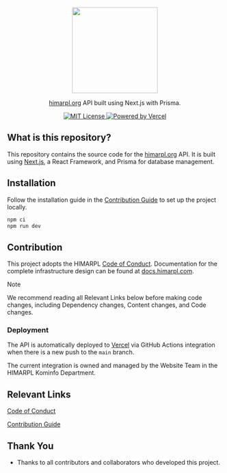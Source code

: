 <p align="center">
  <br />
  <a href="https://www.himarpl.com">
    <picture>
      <source media="(prefers-color-scheme: dark)" srcset="https://cdn.jsdelivr.net/gh/himarplupi/assets-himarpl@v1.3.5/images/logo/logo-landscape-dark.png">
      <img src="https://cdn.jsdelivr.net/gh/himarplupi/assets-himarpl@v1.3.5/images/logo/logo-landscape-light.png" width="200px">
    </picture>
  </a>
</p>

<p align="center">
  <a href="https://www.himarpl.org">himarpl.org</a> API built using Next.js with Prisma.
</p>

<p align="center">
  <a title="MIT License" href="LICENSE">
    <img src="https://img.shields.io/badge/license-MIT-blue" alt="MIT License" />
  </a>
  <a title="Vercel" href="https://vercel.com">
    <picture>
      <source media="(prefers-color-scheme: dark)" srcset="https://img.shields.io/badge/powered%20by-Vercel%20%E2%96%B2-white">
      <img src="https://img.jsdelivr.net/gh/himarplupi/assets-himarpl@v1.3.5/images/logo/logo-landscape-light.png" alt="Powered by Vercel">
    </picture>
  </a>
  <br />
</p>

## What is this repository?

This repository contains the source code for the <a href="https://www.himarpl.org">himarpl.org</a> API. It is built using <a href="https://nextjs.org">Next.js</a>, a React Framework, and Prisma for database management.

## Installation

Follow the installation guide in the [Contribution Guide][] to set up the project locally.

```bash
npm ci
npm run dev
```

## Contribution

This project adopts the HIMARPL [Code of Conduct][].
Documentation for the complete infrastructure design can be found at <a href="https://docs.himarpl.com">docs.himarpl.com</a>.

> [!NOTE]
> We recommend reading all Relevant Links below before making code changes, including Dependency changes, Content changes, and Code changes.

### Deployment

The API is automatically deployed to <a href="https://vercel.com">Vercel</a> via GitHub Actions integration when there is a new push to the `main` branch.

The current integration is owned and managed by the Website Team in the HIMARPL Kominfo Department.

## Relevant Links

[Code of Conduct][]

[Contribution Guide][]

## Thank You

- Thanks to all contributors and collaborators who developed this project.

[code of conduct]: https://github.com/himarplupi/blog-himarpl/blob/main/CODE_OF_CONDUCT.md
[contribution guide]: https://github.com/himarplupi/blog-himarpl/blob/main/CONTRIBUTING.md
